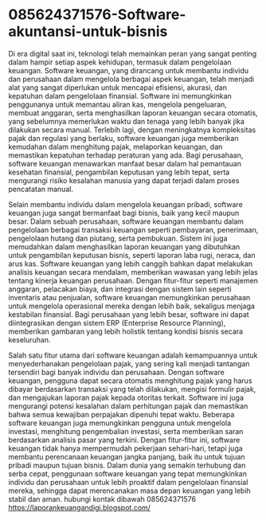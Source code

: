 # 085624371576-Software-akuntansi-untuk-bisnis
Di era digital saat ini, teknologi telah memainkan peran yang sangat penting dalam hampir setiap aspek kehidupan, termasuk dalam pengelolaan keuangan. Software keuangan, yang dirancang untuk membantu individu dan perusahaan dalam mengelola berbagai aspek keuangan, telah menjadi alat yang sangat diperlukan untuk mencapai efisiensi, akurasi, dan kepatuhan dalam pengelolaan finansial. Software ini memungkinkan penggunanya untuk memantau aliran kas, mengelola pengeluaran, membuat anggaran, serta menghasilkan laporan keuangan secara otomatis, yang sebelumnya memerlukan waktu dan tenaga yang lebih banyak jika dilakukan secara manual. Terlebih lagi, dengan meningkatnya kompleksitas pajak dan regulasi yang berlaku, software keuangan juga memberikan kemudahan dalam menghitung pajak, melaporkan keuangan, dan memastikan kepatuhan terhadap peraturan yang ada. Bagi perusahaan, software keuangan menawarkan manfaat besar dalam hal pemantauan kesehatan finansial, pengambilan keputusan yang lebih tepat, serta mengurangi risiko kesalahan manusia yang dapat terjadi dalam proses pencatatan manual.

Selain membantu individu dalam mengelola keuangan pribadi, software keuangan juga sangat bermanfaat bagi bisnis, baik yang kecil maupun besar. Dalam sebuah perusahaan, software keuangan membantu dalam pengelolaan berbagai transaksi keuangan seperti pembayaran, penerimaan, pengelolaan hutang dan piutang, serta pembukuan. Sistem ini juga memudahkan dalam menghasilkan laporan keuangan yang dibutuhkan untuk pengambilan keputusan bisnis, seperti laporan laba rugi, neraca, dan arus kas. Software keuangan yang lebih canggih bahkan dapat melakukan analisis keuangan secara mendalam, memberikan wawasan yang lebih jelas tentang kinerja keuangan perusahaan. Dengan fitur-fitur seperti manajemen anggaran, pelacakan biaya, dan integrasi dengan sistem lain seperti inventaris atau penjualan, software keuangan memungkinkan perusahaan untuk mengelola operasional mereka dengan lebih baik, sekaligus menjaga kestabilan finansial. Bagi perusahaan yang lebih besar, software ini dapat diintegrasikan dengan sistem ERP (Enterprise Resource Planning), memberikan gambaran yang lebih holistik tentang kondisi bisnis secara keseluruhan.

Salah satu fitur utama dari software keuangan adalah kemampuannya untuk menyederhanakan pengelolaan pajak, yang sering kali menjadi tantangan tersendiri bagi banyak individu dan perusahaan. Dengan software keuangan, pengguna dapat secara otomatis menghitung pajak yang harus dibayar berdasarkan transaksi yang telah dilakukan, mengisi formulir pajak, dan mengajukan laporan pajak kepada otoritas terkait. Software ini juga mengurangi potensi kesalahan dalam perhitungan pajak dan memastikan bahwa semua kewajiban perpajakan dipenuhi tepat waktu. Beberapa software keuangan juga memungkinkan pengguna untuk mengelola investasi, menghitung pengembalian investasi, serta memberikan saran berdasarkan analisis pasar yang terkini. Dengan fitur-fitur ini, software keuangan tidak hanya mempermudah pekerjaan sehari-hari, tetapi juga membantu perencanaan keuangan jangka panjang, baik itu untuk tujuan pribadi maupun tujuan bisnis. Dalam dunia yang semakin terhubung dan serba cepat, penggunaan software keuangan yang tepat memungkinkan individu dan perusahaan untuk lebih proaktif dalam pengelolaan finansial mereka, sehingga dapat merencanakan masa depan keuangan yang lebih stabil dan aman.
hubungi kontak dibawah
085624371576
https://laporankeuangandigi.blogspot.com/


